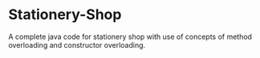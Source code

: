 # Stationery-Shop
A complete java code for stationery shop with use of concepts of method overloading and constructor overloading.
